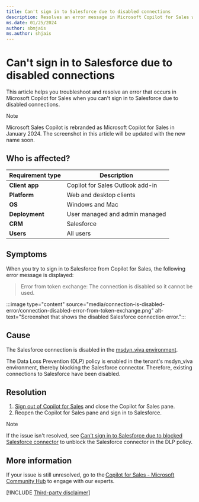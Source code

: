 ```yaml
---
title: Can't sign in to Salesforce due to disabled connections
description: Resolves an error message in Microsoft Copilot for Sales when you can't sign in to Salesforce due to disabled connections.
ms.date: 01/25/2024
author: sbmjais
ms.author: shjais
---
```

# Can't sign in to Salesforce due to disabled connections

This article helps you troubleshoot and resolve an error that occurs in Microsoft Copilot for Sales when you can't sign in to Salesforce due to disabled connections.

> [!NOTE]
> Microsoft Sales Copilot is rebranded as Microsoft Copilot for Sales in January 2024. The screenshot in this article will be updated with the new name soon.

## Who is affected?

| Requirement type |Description  |
|---------|---------|
|**Client app**     |  Copilot for Sales Outlook add-in        |
|**Platform**     | Web and desktop clients         |
|**OS**     | Windows and Mac         |
|**Deployment**     | User managed and admin managed       |
|**CRM**     | Salesforce        |
|**Users**     | All users  |

## Symptoms

When you try to sign in to Salesforce from Copilot for Sales, the following error message is displayed:

> Error from token exchange: The connection is disabled so it cannot be used.

:::image type="content" source="media/connection-is-disabled-error/connection-disabled-error-from-token-exchange.png" alt-text="Screenshot that shows the disabled Salesforce connection error.":::

## Cause

The Salesforce connection is disabled in the [msdyn_viva environment](/microsoft-sales-copilot/data-handling#copilot-for-sales-dataverse-and-your-crm).

The Data Loss Prevention (DLP) policy is enabled in the tenant's msdyn_viva environment, thereby blocking the Salesforce connector. Therefore, existing connections to Salesforce have been disabled.

## Resolution

1. [Sign out of Copilot for Sales](/microsoft-sales-copilot/sign-out-sales-copilot) and close the Copilot for Sales pane.
1. Reopen the Copilot for Sales pane and sign in to Salesforce.

> [!NOTE]
> If the issue isn't resolved, see [Can't sign in to Salesforce due to blocked Salesforce connector](sign-in-issue-with-blocked-connector.md) to unblock the Salesforce connector in the DLP policy.

## More information

If your issue is still unresolved, go to the [Copilot for Sales - Microsoft Community Hub](https://techcommunity.microsoft.com/t5/viva-sales/bd-p/VivaSales) to engage with our experts.

[!INCLUDE [Third-party disclaimer](../../includes/third-party-disclaimer.md)]
